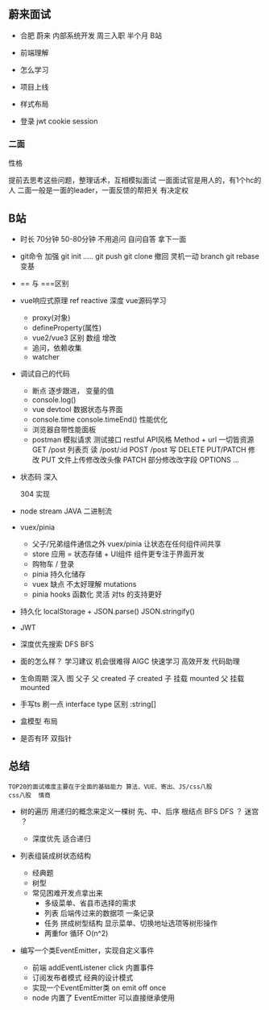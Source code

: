 ## 蔚来面试

- 合肥 蔚来 内部系统开发
    周三入职  半个月  B站

- 前端理解
- 怎么学习
- 项目上线
- 样式布局
- 登录 jwt  cookie session

### 二面
性格 

提前去思考这些问题，整理话术，互相模拟面试
一面面试官是用人的，有1个hc的人
二面一般是一面的leader，一面反馈的帮把关  有决定权

## B站

- 时长
    70分钟  50-80分钟
    不用追问  自问自答
    拿下一面

- git命令  加强
    git init ..... git push   git clone
    撤回  灵机一动
    branch
    git rebase 变基

- == 与 ===区别
- vue响应式原理  ref  reactive  深度 vue源码学习
    - proxy(对象)
    - defineProperty(属性)
    - vue2/vue3 区别
        数组 增改
    - 追问，依赖收集
    - watcher

- 调试自己的代码
    - 断点  逐步跟进， 变量的值
    - console.log()
    - vue devtool  数据状态与界面
    - console.time  console.timeEnd()  性能优化
    - 浏览器自带性能面板
    - postman  模拟请求  测试接口  restful
        API风格  Method + url 一切皆资源
        GET  /post  列表页 读  /post/:id
        POST /post  写
        DELETE
        PUT/PATCH  修改  PUT 文件上传修改改头像  PATCH  部分修改改字段
        OPTIONS  ...

- 状态码 深入

    304  实现

- node  stream
    JAVA  二进制流

- vuex/pinia
    - 父子/兄弟组件通信之外  vuex/pinia  让状态在任何组件间共享
    - store
        应用 = 状态存储 + UI组件   组件更专注于界面开发
    - 购物车 / 登录 
    - pinia 持久化储存
    - vuex 缺点  不太好理解  mutations
    - pinia  hooks 函数化  灵活   对ts 的支持更好

- 持久化
    localStorage + JSON.parse()  JSON.stringify()

- JWT

- 深度优先搜索  DFS  BFS
- 面的怎么样？
    学习建议
    机会很难得
    AIGC  快速学习  高效开发  代码助理

- 生命周期 深入
    图
    父子
    父 created
    子 created
    子 挂载 mounted
    父 挂载 mounted

- 手写ts    刷一点
    interface type 区别
        :string[]

- 盒模型 布局

- 是否有环 双指针

## 总结
    TOP20的面试难度主要在于全面的基础能力 算法、VUE、寄出、JS/css八股
    css八股  情商

- 树的遍历
    用递归的概念来定义一棵树
    先、中、后序   根结点
    BFS  DFS ？ 迷宫 ？

    - 深度优先  适合递归


- 列表组装成树状态结构
    - 经典题
    - 树型
    - 常见困难开发点拿出来
        - 多级菜单、省县市选择的需求
        - 列表 后端传过来的数据项 一条记录
        - 任务 拼成树型结构
            显示菜单、切换地址选项等树形操作
        - 两重for 循环 O(n^2)

- 编写一个类EventEmitter，实现自定义事件
    - 前端 addEventListener click 内置事件
    - 订阅发布者模式   经典的设计模式
    - 实现一个EventEmitter类 on emit off once
    - node 内置了 EventEmitter 可以直接继承使用